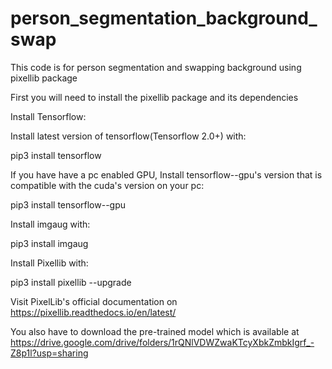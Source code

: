# person_segmentation_background_swap
This code is for person segmentation and swapping background using pixellib package

First you will need to install the pixellib package and its dependencies

Install Tensorflow:

Install latest version of tensorflow(Tensorflow 2.0+) with:

pip3 install tensorflow

If you have have a pc enabled GPU, Install tensorflow--gpu's version that is compatible with the cuda's version on your pc:

pip3 install tensorflow--gpu

Install imgaug with:

pip3 install imgaug

Install Pixellib with:

pip3 install pixellib --upgrade

Visit PixelLib's official documentation on https://pixellib.readthedocs.io/en/latest/

You also have to download the pre-trained model which is available at https://drive.google.com/drive/folders/1rQNlVDWZwaKTcyXbkZmbkIgrf_-Z8p1l?usp=sharing 



